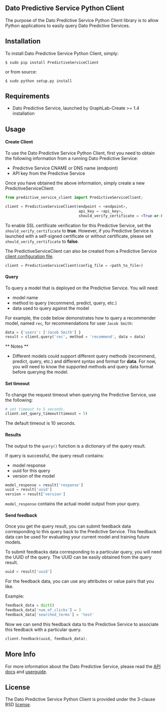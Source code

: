 Dato Predictive Service Python Client
-------------------------------------

The purpose of the Dato Predictive Service Python Client library is to allow
Python applications to easily query Dato Predictive Services.

Installation
------------

To install Dato Predictive Service Python Client, simply:

```no-highlight
$ sudo pip install PredictiveServiceClient
```

or from source:

```no-highlight
$ sudo python setup.py install
``` 

Requirements
------------

- Dato Predictive Service, launched by GraphLab-Create >= 1.4 installation

Usage
-----

#### Create Client

To use the Dato Predictive Service Python Client, first you need to obtain the
following information from a running Dato Predictive Service:
* Predictive Service CNAME or DNS name (endpoint)
* API key from the Predictive Service

Once you have obtained the above information, simply create a new PredictiveServiceClient:
```python
from predictive_service_client import PredictiveServiceClient;

client = PredictiveServiceClient(endpoint = <endpoint>,
                                 api_key = <api_key>,
                                 should_verify_certificate = <True-or-False>)
``` 

To enable SSL certificate verification for this Predictive Service, 
set the ``should_verify_certificate`` to **true**. However, if you Predictive Service
is launched with a self-signed certificate or without certificate, please 
set ``should_verify_certificate`` to **false**.

The PredictiveServiceClient can also be created from a Predictive Service
[client configuration file](https://dato.com/products/create/docs/generated/graphlab.deploy.PredictiveService.save_client_config.html).
```python
client = PredictiveServiceClient(config_file = <path_to_file>)
```

#### Query

To query a model that is deployed on the Predictive Service. You will need:

* model name
* method to query (recommend, predict, query, etc.)
* data used to query against the model

For example, the code below demonstrates how to query a recommender model, named
``rec``, for recommendations for user ```Jacob Smith```:
```python
data = {'users': ['Jacob Smith'] }
result = client.query('rec', method = 'recommend', data = data)
```

** Notes **

- Different models could support different query methods (recommend, predict, query, etc.)
  and different syntax and format for **data**. For now, you will need to know the
  supported methods and query data format before querying the model.

#### Set timeout

To change the request timeout when querying the Predictive Service, use the following:

```python
# set timeout to 5 seconds.
client.set_query_timeout(timeout = 5)
```

The default timeout is 10 seconds.

#### Results

The output to the ``query()`` function is a dictionary of the query result.

If query is successful, the query result contains:

* model response
* uuid for this query
* version of the model

```python
model_response = result['response']
uuid = result['uuid']
version = result['version']
```

``model_response`` contains the actual model output from your query.

#### Send feedback

Once you get the query result, you can submit feedback data corresponding to this query
back to the Predictive Service. This feedback data can be used for evaluating your
current model and training future models.

To submit feedbacks data corresponding to a particular query, you will need the UUID
of the query. The UUID can be easily obtained from the query result.

```python
uuid = result['uuid']
```

For the feedback data, you can use any attributes or value pairs that you like.

Example: 
```python
feedback_data = dict()
feedback_data['num_of_clicks'] = 3
feedback_data['searched_terms'] = 'test'
```

Now we can send this feedback data to the Predictive
Service to associate this feedback with a particular query.

```python
client.feedback(uuid, feedback_data);
```

More Info
---------

For more information about the Dato Predictive Service, please read
the [API docs](https://dato.com/products/create/docs/generated/graphlab.deploy.PredictiveService.html)
and [userguide](https://dato.com/learn/userguide/deployment/pred-getting-started.html).

License
-------

The Dato Predictive Service Python Client is provided under the 3-clause BSD [license](LICENSE).
